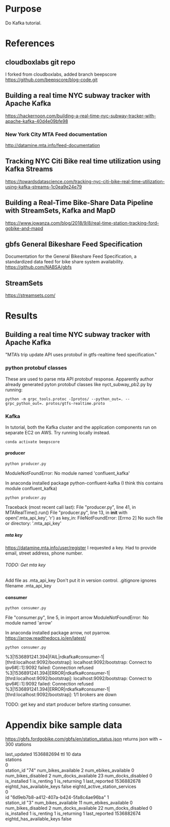 # Purpose
Do Kafka tutorial.

# References

## cloudboxlabs git repo
I forked from cloudboxlabs, added branch beepscore
https://github.com/beepscore/blog-code.git

## Building a real time NYC subway tracker with Apache Kafka
https://hackernoon.com/building-a-real-time-nyc-subway-tracker-with-apache-kafka-40d4e09bfe98

### New York City MTA Feed documentation
http://datamine.mta.info/feed-documentation

## Tracking NYC Citi Bike real time utilization using Kafka Streams
https://towardsdatascience.com/tracking-nyc-citi-bike-real-time-utilization-using-kafka-streams-1c0ea9e24e79

## Building a Real-Time Bike-Share Data Pipeline with StreamSets, Kafka and MapD
https://www.jowanza.com/blog/2018/9/8/real-time-station-tracking-ford-gobike-and-mapd

## gbfs General Bikeshare Feed Specification
Documentation for the General Bikeshare Feed Specification, a standardized data feed for bike share system availability.
https://github.com/NABSA/gbfs

## StreamSets
https://streamsets.com/

# Results

## Building a real time NYC subway tracker with Apache Kafka
"MTA’s trip update API uses protobuf in gtfs-realtime feed specification."

### python protobuf classes
These are used to parse mta API protobuf response.
Apparently author already generated pyton protobuf classes like nyct_subway_pb2.py by running:

    python -m grpc_tools.protoc -Iprotos/ --python_out=. --grpc_python_out=. protos/gtfs-realtime.proto

### Kafka
In tutorial, both the Kafka cluster and the application components run on separate EC2 on AWS.
Try running locally instead.

    conda activate beepscore

#### producer

    python producer.py
ModuleNotFoundError: No module named 'confluent_kafka'

In anaconda installed package python-confluent-kafka (I think this contains module confluent_kafka)

    python producer.py
Traceback (most recent call last):
  File "producer.py", line 41, in <module>
    MTARealTime().run()
  File "producer.py", line 13, in __init__
    with open('.mta_api_key', 'r') as key_in:
FileNotFoundError: [Errno 2] No such file or directory: '.mta_api_key'

##### mta key
https://datamine.mta.info/user/register
I requested a key. Had to provide email, street address, phone number.

###### TODO: Get mta key
Add file as .mta_api_key
Don't put it in version control. .gitignore ignores filename .mta_api_key

#### consumer

    python consumer.py
  File "consumer.py", line 5, in <module>
    import arrow
ModuleNotFoundError: No module named 'arrow'

In anaconda installed package arrow, not pyarrow.
https://arrow.readthedocs.io/en/latest/

    python consumer.py
%3|1536891241.394|FAIL|rdkafka#consumer-1| [thrd:localhost:9092/bootstrap]: localhost:9092/bootstrap: Connect to ipv6#[::1]:9092 failed: Connection refused
%3|1536891241.394|ERROR|rdkafka#consumer-1| [thrd:localhost:9092/bootstrap]: localhost:9092/bootstrap: Connect to ipv6#[::1]:9092 failed: Connection refused
%3|1536891241.394|ERROR|rdkafka#consumer-1| [thrd:localhost:9092/bootstrap]: 1/1 brokers are down

TODO: get key and start producer before starting consumer.

# Appendix bike sample data
https://gbfs.fordgobike.com/gbfs/en/station_status.json
returns json with ~ 300 stations

last_updated	1536882694
ttl	10
data	
stations	
0	
station_id	"74"
num_bikes_available	2
num_ebikes_available	0
num_bikes_disabled	2
num_docks_available	23
num_docks_disabled	0
is_installed	1
is_renting	1
is_returning	1
last_reported	1536882678
eightd_has_available_keys	false
eightd_active_station_services	
0	
id	"6d9eb7b8-a412-407a-b424-5fa8c4ae96ba"
1	
station_id	"3"
num_bikes_available	11
num_ebikes_available	0
num_bikes_disabled	2
num_docks_available	22
num_docks_disabled	0
is_installed	1
is_renting	1
is_returning	1
last_reported	1536882674
eightd_has_available_keys	false
